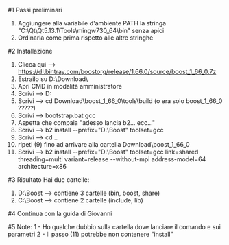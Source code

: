 #1 Passi preliminari
1) Aggiungere alla variabile d'ambiente PATH la stringa "C:\Qt\Qt5.13.1\Tools\mingw730_64\bin" senza apici
2) Ordinarla come prima rispetto alle altre stringhe

#2 Installazione
1) Clicca qui --> https://dl.bintray.com/boostorg/release/1.66.0/source/boost_1_66_0.7z
2) Estrailo su D:\Download\
3) Apri CMD in modalità amministratore
4) Scrivi --> D:
5) Scrivi --> cd Download\boost_1_66_0\tools\build (o era solo boost_1_66_0 ?????)
6) Scrivi --> bootstrap.bat gcc
7) Aspetta che compaia "adesso lancia b2... ecc..."
8) Scrivi --> b2 install --prefix="D:\Boost" toolset=gcc
9) Scrivi --> cd .. 
10) ripeti (9) fino ad arrivare alla cartella Download\boost_1_66_0
11) Scrivi --> b2 install --prefix="D:\Boost" toolset=gcc link=shared threading=multi variant=release --without-mpi address-model=64 architecture=x86

#3 Risultato
Hai due cartelle:
1) D:\Boost --> contiene 3 cartelle (bin, boost, share)
2) C:\Boost --> contiene 2 cartelle (include, lib)

#4 Continua con la guida di Giovanni

#5 Note:
1 - Ho qualche dubbio sulla cartella dove lanciare il comando e sui parametri
2 - Il passo (11) potrebbe non contenere "install"
